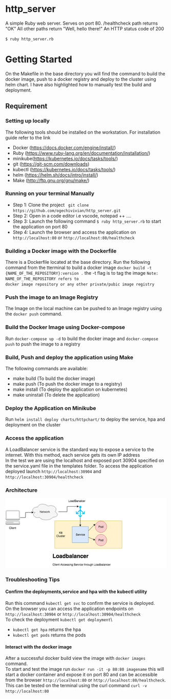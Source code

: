 # http_server
A simple Ruby web server.
Serves on port 80.
/healthcheck path returns "OK"
All other paths return "Well, hello there!"
An HTTP status code of 200

`$ ruby http_server.rb`

# Getting Started
On the Makefile in the base directory you will find the command to build the docker image, push to a docker registry and deploy to the cluster using helm chart. I have also highlighted how to manually test the build and deployment.
## Requirement
### Setting up locally 
The following tools should be installed on the workstation. For installation guide refer to the link
* Docker (https://docs.docker.com/engine/install/)
* Ruby (https://www.ruby-lang.org/en/documentation/installation/)
* minikube(https://kubernetes.io/docs/tasks/tools/)
* git (https://git-scm.com/downloads)
* kubectl (https://kubernetes.io/docs/tasks/tools/)
* helm (https://helm.sh/docs/intro/install/)
* Make (http://ftp.gnu.org/gnu/make/)

### Running on your terminal Manually

* Step 1: Clone the project ` git clone https://github.com/ogechivivian/http_server.git`
* Step 2: Open in a code editor  i.e vscode, notepad ++ ....
* Step 3: Launch the following command ` $ ruby http_server.rb `  to start the application on port 80
* Step 4: Launch the browser and access the application on  `http://localhost:80` or `http://localhost:80/healthcheck`

### Building a Docker image with the Dockerfile
There is a Dockerfile located at the base directory. Run the following command from the tterminal to build a docker image `docker build -t {NAME_OF_THE_REPOSITORY}:version .` the -t flag is to tag the image 
<code>Note: NAME_OF_THE_REPOSITORY refers to docker image repository or any other private/pubic image registry </code>
### Push the image to an Image Registry
The Image on the local machine can be pushed to an Image registry using the `docker push` command.

### Build the Docker Image using Docker-compose
Run `docker-compose up -d` to build the docker image and `docker-compose push` to push the image to a registry

### Build, Push and deploy the application using Make
The following commands are available:
* make build (To build the docker image)
* make push (To push the docker image to a registry)
* make install (To deploy the application on kubernetes)
* make uninstall (To delete the application)
### Deploy the Application on Minikube
 Run `helm install deploy charts/httpchart/` to deploy the service, hpa and deployment on the cluster

### Access the application
A LoadBalancer service is the standard way to expose a service to the internet. With this method, each service gets its own IP address\
In the test we are using the localhost and exposed port 30904 specified on the service.yaml file in the templates folder. To access the 
application deployed launch `http://localhost:30904` and `http://localhost:30904/healthcheck`



### Architecture 
<img src="./image.png">


### Troubleshooting Tips

#### Confirm the deployments,service and hpa with the kubectl utility
Run this command `kubectl get svc` to confirm the service is deployed.\
On the browser you can access the application endpoints  on `http://localhost:30904` or `http://localhost:30904/healthcheck`\
To check the deployment `kubectl get deployment`\
* `kubectl get hpa` returns the hpa
* `kubectl get pods` returns the pods

#### Interact with the docker image
After a successful docker build view the image with `docker images` command.\
To start and test the image run `docker run -it -p 80:80 imagename` this will start a docker container and expose it on port 80 and can be accessible from the browser `http://localhost:80` or `http://localhost:80/healthcheck`. This can be tested on the terminal using the curl command `curl -v http://localhost:80`

